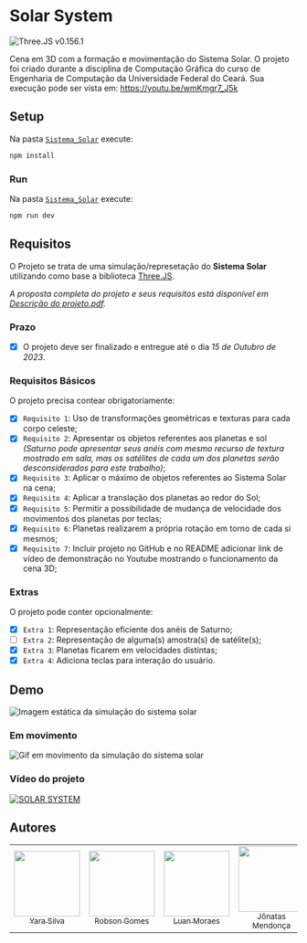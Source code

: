 # Solar System

![Three.JS v0.156.1](https://img.shields.io/badge/Three.JS-0.156.1-gray?logo=threedotjs&labelColor=000000)


Cena em 3D com a formação e movimentação do Sistema Solar. O projeto foi criado durante a disciplina de Computação Gráfica do curso de Engenharia de Computação da Universidade Federal do Ceará. Sua execução pode ser vista em: <a href target="_blank">https://youtu.be/wmKmgr7_J5k</a>

## Setup

Na pasta [`Sistema_Solar`](Sistema_Solar) execute:
```bash
npm install
```

### Run
Na pasta [`Sistema_Solar`](Sistema_Solar) execute:
```bash
npm run dev
```

## Requisitos
O Projeto se trata de uma simulação/represetação do **Sistema Solar** utilizando como base a biblioteca [Three.JS](https://threejs.org/).

_A proposta completa do projeto e seus requisitos está disponível em [Descrição do projeto.pdf](./Descric%CC%A7a%CC%83o%20do%20projeto.pdf)._

### Prazo
- [X] O projeto deve ser finalizado e entregue até o dia _15 de Outubro de 2023_.

### Requisitos Básicos
O projeto precisa contear obrigatoriamente:

 - [X] `Requisito 1`: Uso de transformações geométricas e texturas para cada corpo celeste;
 - [X] `Requisito 2`: Apresentar os objetos referentes aos planetas e sol  
       _(Saturno pode apresentar seus anéis com mesmo recurso de textura mostrado em sala, mas os satélites de cada um dos planetas serão desconsiderados para este trabalho)_;
 - [X] `Requisito 3`: Aplicar o máximo de objetos referentes ao Sistema Solar na cena;
 - [X] `Requisito 4`: Aplicar a translação dos planetas ao redor do Sol;
 - [X] `Requisito 5`: Permitir a possibilidade de mudança de velocidade dos movimentos dos planetas por teclas;
 - [X] `Requisito 6`: Planetas realizarem a própria rotação em torno de cada si mesmos;
 - [X] `Requisito 7`: Incluir projeto no GitHub e no README adicionar link de vídeo de demonstração no Youtube mostrando o funcionamento da cena 3D;

### Extras
O projeto pode conter opcionalmente:

 - [X] `Extra 1`: Representação eficiente dos anéis de Saturno;
 - [ ] `Extra 2`: Representação de alguma(s) amostra(s) de satélite(s);
 - [X] `Extra 3`: Planetas ficarem em velocidades distintas;
 - [X] `Extra 4`: Adiciona teclas para interação do usuário.

## Demo

![Imagem estática da simulação do sistema solar](Demo/sistema-solar.png)

### Em movimento
![Gif em movimento da simulação do sistema solar](Demo/demo.gif)

### Vídeo do projeto
[![SOLAR SYSTEM](http://img.youtube.com/vi/wmKmgr7_J5k/0.jpg)](http://www.youtube.com/watch?v=wmKmgr7_J5k)

## Autores

<table>
  <tr>
    <td align="center">
      <a href="https://github.com/yarabrg" target="_blank">
        <img loading="lazy" src="https://avatars.githubusercontent.com/u/89154264?v=4" width=115 >
        <br>
        <sub>Yara Silva</sub>
      </a>
    </td>
    <td align="center">
      <a href="https://github.com/rob-ec" target="_blank">
        <img loading="lazy" src="https://avatars.githubusercontent.com/u/20346702?v=4" width=115 >
        <br>
        <sub>Robson Gomes</sub>
      </a>
    </td>
    <td align="center">
      <a href="https://github.com/luanmooraes" target="_blank">
        <img loading="lazy" src="https://avatars.githubusercontent.com/u/65193369?v=4" width=115 >
        <br>
        <sub>Luan Moraes</sub>
      </a>
    </td>
    <td align="center">
      <a href="https://github.com/Jonatasmvb" target="_blank">
        <img loading="lazy" src="https://avatars.githubusercontent.com/u/65560536?v=4" width=115 >
        <br>
        <sub>Jônatas Mendonça</sub>
      </a>
    </td>
    <td align="center">
      <a href="https://github.com/jonas-ar" target="_blank">
        <img loading="lazy" src="https://avatars.githubusercontent.com/u/96082984?v=4" width=115 >
        <br>
        <sub>Jonas Fontenele</sub>
      </a>
    </td>
    <td align="center">
      <a href="https://github.com/vinic-costa" target="_blank">
        <img loading="lazy" src="https://avatars.githubusercontent.com/u/108631277?v=4" width=115 >
        <br>
        <sub>Vinícius Santos</sub>
      </a>
    </td>
  </tr>
</table>
